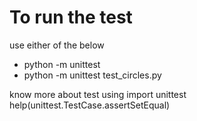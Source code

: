# To run the test
use either of the below 
- python -m unittest
- python -m unittest test_circles.py


know more about test using
import unittest
help(unittest.TestCase.assertSetEqual)